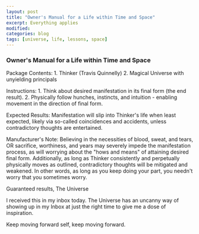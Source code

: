 ```yaml
---
layout: post
title: "Owner's Manual for a Life within Time and Space"
excerpt: Everything applies
modified:
categories: blog
tags: [universe, life, lessons, space]
---
```


### Owner's Manual for a Life within Time and Space
>
Package Contents:
    1. Thinker (Travis Quinnelly)
    2. Magical Universe with unyielding principals
>
Instructions:
    1. Think about desired manifestation in its final form (the end result).
    2. Physically follow hunches, instincts, and intuition - enabling movement in the direction of final form.
>
Expected Results:
Manifestation will slip into Thinker's life when least expected, likely via so-called coincidences and accidents, unless contradictory thoughts are entertained.
>
Manufacturer's Note:
Believing in the necessities of blood, sweat, and tears, OR sacrifice, worthiness, and years may severely impede the manifestation process, as will worrying about the "hows and means" of attaining desired final form. Additionally, as long as Thinker consistently and perpetually physically moves as outlined, contradictory thoughts will be mitigated and weakened. In other words, as long as you keep doing your part, you needn't worry that you sometimes worry.
>
Guaranteed results,
    The Universe


I received this in my inbox today. The Universe has an uncanny way of showing up in my Inbox at just the right time to give me a dose of inspiration.

Keep moving forward self, keep moving forward.
